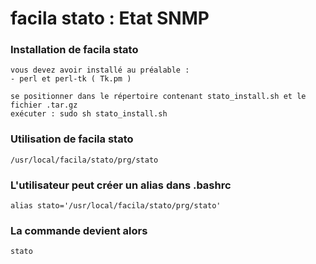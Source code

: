 # facila stato : Etat SNMP
### Installation de facila stato
```
vous devez avoir installé au préalable :
- perl et perl-tk ( Tk.pm )

se positionner dans le répertoire contenant stato_install.sh et le fichier .tar.gz
exécuter : sudo sh stato_install.sh
```
### Utilisation de facila stato
```
/usr/local/facila/stato/prg/stato
```
### L'utilisateur peut créer un alias dans .bashrc
```
alias stato='/usr/local/facila/stato/prg/stato'
```
### La commande devient alors
```
stato
```
